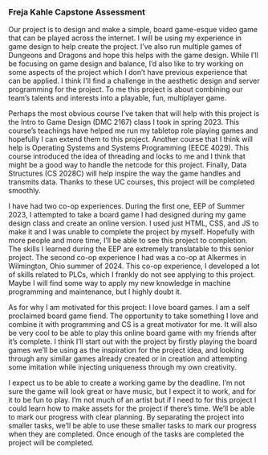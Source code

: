 ### Freja Kahle Capstone Assessment

Our project is to design and make a simple, board game-esque video game that can be played across the internet. I will be using my experience in game design to help create the project. I’ve also run multiple games of Dungeons and Dragons and hope this helps with the game design. While I’ll be focusing on game design and balance, I’d also like to try working on some aspects of the project which I don’t have previous experience that can be applied. I think I'll find a challenge in the aesthetic design and server programming for the project. To me this project is about combining our team’s talents and interests into a playable, fun, multiplayer game.

Perhaps the most obvious course I’ve taken that will help with this project is the Intro to Game Design (DMC 2167) class I took in spring 2023. This course’s teachings have helped me run my tabletop role playing games and hopefully I can extend them to this project. Another course that I think will help is Operating Systems and Systems Programming (EECE 4029). This course introduced the idea of threading and locks to me and I think that might be a good way to handle the netcode for this project. Finally, Data Structures (CS 2028C) will help inspire the way the game handles and transmits data. Thanks to these UC courses, this project will be completed smoothly.

I have had two co-op experiences. During the first one, EEP of Summer 2023, I attempted to take a board game I had designed during my game design class and create an online version. I used just HTML, CSS, and JS to make it and I was unable to complete the project by myself. Hopefully with more people and more time, I’ll be able to see this project to completion. The skills I learned during the EEP are extremely translatable to this senior project. The second co-op experience I had was a co-op at Alkermes in Wilmington, Ohio summer of 2024. This co-op experience, I developed a lot of skills related to PLCs, which I frankly do not see applying to this project. Maybe I will find some way to apply my new knowledge in machine programming and maintenance, but I highly doubt it.

As for why I am motivated for this project: I love board games. I am a self proclaimed board game fiend. The opportunity to take something I love and combine it with programming and CS is a great motivator for me. It will also be very cool to be able to play this online board game with my friends after it’s complete. I think I’ll start out with the project by firstly playing the board games we’ll be using as the inspiration for the project idea, and looking through any similar games already created or in creation and attempting some imitation while injecting uniqueness through my own creativity.

I expect us to be able to create a working game by the deadline. I’m not sure the game will look great or have music, but I expect it to work, and for it to be fun to play. I’m not much of an artist but if I need to for this project I could learn how to make assets for the project if there’s time. We’ll be able to mark our progress with clear planning. By separating the project into smaller tasks, we’ll be able to use these smaller tasks to mark our progress when they are completed. Once enough of the tasks are completed the project will be completed.
